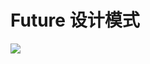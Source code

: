 # Future 设计模式


![](https://gitee.com/niubenwsl/image_repo/raw/master/image/java/20210406233527.png)